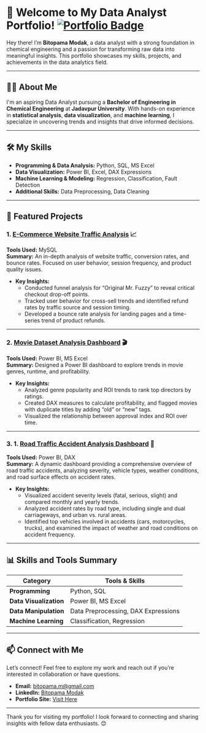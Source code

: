 # 🎉 Welcome to My Data Analyst Portfolio! [![Portfolio Badge](https://img.shields.io/badge/Portfolio-Visit-brightgreen)](https://bitopama.github.io/Bitopama/)

Hey there! I’m **Bitopama Modak**, a data analyst with a strong foundation in chemical engineering and a passion for transforming raw data into meaningful insights. This portfolio showcases my skills, projects, and achievements in the data analytics field.

---

## 👩‍💻 About Me
I'm an aspiring Data Analyst pursuing a **Bachelor of Engineering in Chemical Engineering** at **Jadavpur University**. With hands-on experience in **statistical analysis**, **data visualization**, and **machine learning**, I specialize in uncovering trends and insights that drive informed decisions.

---

## 🛠️ My Skills
- **Programming & Data Analysis:** Python, SQL, MS Excel
- **Data Visualization:** Power BI, Excel, DAX Expressions
- **Machine Learning & Modeling:** Regression, Classification, Fault Detection
- **Additional Skills:**  Data Preprocessing, Data Cleaning

---

## 🌟 Featured Projects

### 1. [E-Commerce Website Traffic Analysis](https://github.com/Bitopama/E-Commerce-Website-Traffic-Analysis) 📈
**Tools Used:** MySQL  
**Summary:** An in-depth analysis of website traffic, conversion rates, and bounce rates. Focused on user behavior, session frequency, and product quality issues.
  
- **Key Insights:**
  - Conducted funnel analysis for “Original Mr. Fuzzy” to reveal critical checkout drop-off points.
  - Tracked user behavior for cross-sell trends and identified refund rates by traffic source and session timing.
  - Developed a bounce rate analysis for landing pages and a time-series trend of product refunds.

---

### 2. [Movie Dataset Analysis Dashboard](https://github.com/Bitopama/Movie-Analysis-Dashboard) 🎬
**Tools Used:** Power BI, MS Excel  
**Summary:** Designed a Power BI dashboard to explore trends in movie genres, runtime, and profitability.

- **Key Insights:**
  - Analyzed genre popularity and ROI trends to rank top directors by ratings.
  - Created DAX measures to calculate profitability, and flagged movies with duplicate titles by adding “old” or “new” tags.
  - Visualized the relationship between approval index and ROI over time.

---

### 3. 1. [Road Traffic Accident Analysis Dashboard](https://github.com/Bitopama/Portfolio-Projects) 🚗
**Tools Used:** Power BI, DAX  
**Summary:** A dynamic dashboard providing a comprehensive overview of road traffic accidents, analyzing severity, vehicle types, weather conditions, and road surface effects on accident rates.

- **Key Insights:**
  - Visualized accident severity levels (fatal, serious, slight) and compared monthly and yearly trends.
  - Analyzed accident rates by road type, including single and dual carriageways, and urban vs. rural areas.
  - Identified top vehicles involved in accidents (cars, motorcycles, trucks), and examined the impact of weather and road conditions on accident frequency.

---

## 📊 Skills and Tools Summary
| Category               | Tools & Skills                          |
|------------------------|-----------------------------------------|
| **Programming**        | Python, SQL                            |
| **Data Visualization** | Power BI, MS Excel                     |
| **Data Manipulation**  | Data Preprocessing, DAX Expressions |
| **Machine Learning**   | Classification, Regression             |
   

---

## 📫 Connect with Me
Let’s connect! Feel free to explore my work and reach out if you’re interested in collaboration or have questions.

- **Email:** [bitopama.m@gmail.com](mailto:bitopama.m@gmail.com)
- **LinkedIn:** [Bitopama Modak](https://www.linkedin.com/in/bitopama-modak)
- **Portfolio Site:** [Visit Here](https://bitopama.github.io/Bitopama/)

---

Thank you for visiting my portfolio! I look forward to connecting and sharing insights with fellow data enthusiasts. 😊
